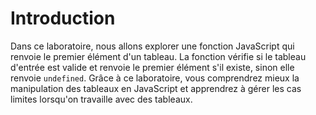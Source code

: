 # Introduction

Dans ce laboratoire, nous allons explorer une fonction JavaScript qui renvoie le premier élément d'un tableau. La fonction vérifie si le tableau d'entrée est valide et renvoie le premier élément s'il existe, sinon elle renvoie `undefined`. Grâce à ce laboratoire, vous comprendrez mieux la manipulation des tableaux en JavaScript et apprendrez à gérer les cas limites lorsqu'on travaille avec des tableaux.
